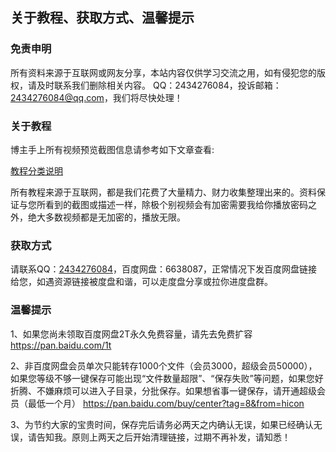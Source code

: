 ## 关于教程、获取方式、温馨提示

### 免责申明

所有资料来源于互联网或网友分享，本站内容仅供学习交流之用，如有侵犯您的版权，请及时联系我们删除相关内容。
QQ：2434276084，投诉邮箱：2434276084@qq.com，我们将尽快处理！

### 关于教程

博主手上所有视频预览截图信息请参考如下文章查看:

[教程分类说明](https://itvedios.github.io/categories/教程分类说明/)

所有教程来源于互联网，都是我们花费了大量精力、财力收集整理出来的。资料保证与您所看到的截图或描述一样，除极个别视频会有加密需要我给你播放密码之外，绝大多数视频都是无加密的，播放无限。

### 获取方式

请联系QQ：[2434276084](tencent://message/?Menu=yes&uin=2434276084)，百度网盘：6638087，正常情况下发百度网盘链接给您，如遇资源链接被度盘和谐，可以走度盘分享或拉你进度盘群。

### 温馨提示

1、如果您尚未领取百度网盘2T永久免费容量，请先去免费扩容 <https://pan.baidu.com/1t>

2、非百度网盘会员单次只能转存1000个文件（会员3000，超级会员50000），如果您等级不够一键保存可能出现“文件数量超限”、“保存失败”等问题，如果您好折腾、不嫌麻烦可以进入子目录，分批保存。如果想省事一键保存，请开通超级会员（最低一个月） <https://pan.baidu.com/buy/center?tag=8&from=hicon>

3、为节约大家的宝贵时间，保存完后请务必两天之内确认无误，如果已经确认无误，请告知我。原则上两天之后开始清理链接，过期不再补发，请知悉！